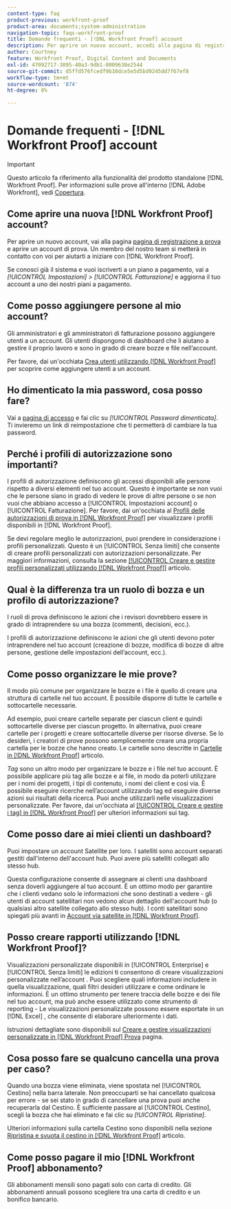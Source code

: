 ```yaml
---
content-type: faq
product-previous: workfront-proof
product-area: documents;system-administration
navigation-topic: faqs-workfront-proof
title: Domande frequenti - [!DNL Workfront Proof] account
description: Per aprire un nuovo account, accedi alla pagina di registrazione di prova e apri un account di prova. Un membro del nostro team si metterà in contatto con voi per aiutarti a iniziare con [!DNL Workfront Proof].
author: Courtney
feature: Workfront Proof, Digital Content and Documents
exl-id: 47092717-3895-40a3-9db1-0009638e2544
source-git-commit: d5ffd576fcedf9b10dce5e5d5bd9245dd7f67ef8
workflow-type: tm+mt
source-wordcount: '874'
ht-degree: 0%

---
```


# Domande frequenti - [!DNL Workfront Proof] account

>[!IMPORTANT]
>
>Questo articolo fa riferimento alla funzionalità del prodotto standalone [!DNL Workfront Proof]. Per informazioni sulle prove all&#39;interno [!DNL Adobe Workfront], vedi [Copertura](../../../review-and-approve-work/proofing/proofing.md).

## Come aprire una nuova [!DNL Workfront Proof] account?

Per aprire un nuovo account, vai alla pagina [pagina di registrazione a prova](https://www.proofhq.com/html/free-trial.html) e aprire un account di prova. Un membro del nostro team si metterà in contatto con voi per aiutarti a iniziare con [!DNL Workfront Proof].

Se conosci già il sistema e vuoi iscriverti a un piano a pagamento, vai a *[!UICONTROL Impostazioni]* *>* *[!UICONTROL Fatturazione]* e aggiorna il tuo account a uno dei nostri piani a pagamento.

## Come posso aggiungere persone al mio account?

Gli amministratori e gli amministratori di fatturazione possono aggiungere utenti a un account. Gli utenti dispongono di dashboard che li aiutano a gestire il proprio lavoro e sono in grado di creare bozze e file nell’account.

Per favore, dai un&#39;occhiata [Crea utenti utilizzando [!DNL Workfront Proof]](../../../workfront-proof/wp-mnguserscontacts/users/create-users.md) per scoprire come aggiungere utenti a un account.

## Ho dimenticato la mia password, cosa posso fare?

Vai a [pagina di accesso](https://app.proofhq.com/login) e fai clic su *[!UICONTROL Password dimenticata]*. Ti invieremo un link di reimpostazione che ti permetterà di cambiare la tua password.

## Perché i profili di autorizzazione sono importanti?

I profili di autorizzazione definiscono gli accessi disponibili alle persone rispetto a diversi elementi nel tuo account. Questo è importante se non vuoi che le persone siano in grado di vedere le prove di altre persone o se non vuoi che abbiano accesso a [!UICONTROL Impostazioni account] o [!UICONTROL Fatturazione]. Per favore, dai un&#39;occhiata al [Profili delle autorizzazioni di prova in [!DNL Workfront Proof]](../../../workfront-proof/wp-acct-admin/account-settings/proof-perm-profiles-in-wp.md) per visualizzare i profili disponibili in [!DNL Workfront Proof].

Se devi regolare meglio le autorizzazioni, puoi prendere in considerazione i profili personalizzati. Questo è un [!UICONTROL Senza limiti] che consente di creare profili personalizzati con autorizzazioni personalizzate. Per maggiori informazioni, consulta la sezione [[!UICONTROL Creare e gestire profili personalizzati utilizzando [!DNL Workfront Proof]]](../../../workfront-proof/wp-mnguserscontacts/users/create-and-manage-custom-profiles.md) articolo.

## Qual è la differenza tra un ruolo di bozza e un profilo di autorizzazione?

I ruoli di prova definiscono le azioni che i revisori dovrebbero essere in grado di intraprendere su una bozza (commenti, decisioni, ecc.).

I profili di autorizzazione definiscono le azioni che gli utenti devono poter intraprendere nel tuo account (creazione di bozze, modifica di bozze di altre persone, gestione delle impostazioni dell’account, ecc.).

## Come posso organizzare le mie prove?

Il modo più comune per organizzare le bozze e i file è quello di creare una struttura di cartelle nel tuo account. È possibile disporre di tutte le cartelle e sottocartelle necessarie.

Ad esempio, puoi creare cartelle separate per ciascun client e quindi sottocartelle diverse per ciascun progetto. In alternativa, puoi creare cartelle per i progetti e creare sottocartelle diverse per risorse diverse. Se lo desideri, i creatori di prove possono semplicemente creare una propria cartella per le bozze che hanno creato. Le cartelle sono descritte in [Cartelle in [!DNL Workfront Proof]](../../../workfront-proof/wp-work-proofsfiles/organize-your-work/folders.md) articolo.

*Tag* sono un altro modo per organizzare le bozze e i file nel tuo account. È possibile applicare più tag alle bozze e ai file, in modo da poterli utilizzare per i nomi dei progetti, i tipi di contenuto, i nomi dei client e così via. È possibile eseguire ricerche nell’account utilizzando tag ed eseguire diverse azioni sui risultati della ricerca. Puoi anche utilizzarli nelle visualizzazioni personalizzate. Per favore, dai un&#39;occhiata al [[!UICONTROL Creare e gestire i tag] in [!DNL Workfront Proof]](../../../workfront-proof/wp-work-proofsfiles/organize-your-work/create-and-manage-tags.md) per ulteriori informazioni sui tag.

## Come posso dare ai miei clienti un dashboard?

Puoi impostare un account Satellite per loro. I satelliti sono account separati gestiti dall&#39;interno dell&#39;account hub. Puoi avere più satelliti collegati allo stesso hub.

Questa configurazione consente di assegnare ai clienti una dashboard senza doverli aggiungere al tuo account. È un ottimo modo per garantire che i clienti vedano solo le informazioni che sono destinati a vedere - gli utenti di account satellitari non vedono alcun dettaglio dell&#39;account hub (o qualsiasi altro satellite collegato allo stesso hub). I conti satellitari sono spiegati più avanti in [Account via satellite in [!DNL Workfront Proof]](../../../workfront-proof/wp-acct-admin/satellite-accounts/sat-accts-in-wp.md).

## Posso creare rapporti utilizzando [!DNL Workfront Proof]?

Visualizzazioni personalizzate disponibili in [!UICONTROL Enterprise] e [!UICONTROL Senza limiti] le edizioni ti consentono di creare visualizzazioni personalizzate nell’account . Puoi scegliere quali informazioni includere in quella visualizzazione, quali filtri desideri utilizzare e come ordinare le informazioni. È un ottimo strumento per tenere traccia delle bozze e dei file nel tuo account, ma può anche essere utilizzato come strumento di reporting - Le visualizzazioni personalizzate possono essere esportate in un [!DNL Excel] , che consente di elaborare ulteriormente i dati.

Istruzioni dettagliate sono disponibili sul [Creare e gestire visualizzazioni personalizzate in [!DNL Workfront Proof] Prova](../../../workfront-proof/wp-work-proofsfiles/manage-your-work/create-and-manage-custom-views.md) pagina.

## Cosa posso fare se qualcuno cancella una prova per caso?

Quando una bozza viene eliminata, viene spostata nel [!UICONTROL Cestino] nella barra laterale. Non preoccuparti se hai cancellato qualcosa per errore - se sei stato in grado di cancellare una prova puoi anche recuperarla dal Cestino. È sufficiente passare al [!UICONTROL Cestino], scegli la bozza che hai eliminato e fai clic su *[!UICONTROL Ripristina]*.

Ulteriori informazioni sulla cartella Cestino sono disponibili nella sezione [Ripristina e svuota il cestino in [!DNL Workfront Proof]](../../../workfront-proof/wp-work-proofsfiles/manage-your-work/restore-and-empty-trash.md) articolo.

## Come posso pagare il mio [!DNL Workfront Proof] abbonamento?

Gli abbonamenti mensili sono pagati solo con carta di credito. Gli abbonamenti annuali possono scegliere tra una carta di credito e un bonifico bancario. <!--Visit the [Account Payment in [!DNL Workfront Proof]](../../../workfront-proof/wp-billingsettings/manage-your-billing/acct-payment-in-wp.md) help page for additional information.-->
